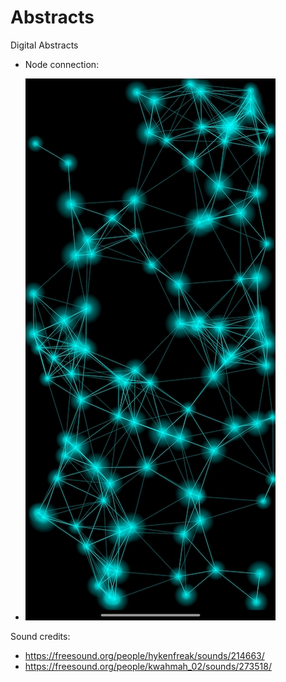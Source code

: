 # Abstracts
Digital Abstracts

- Node connection: 



- ![](https://github.com/franciscobarrios/Abstracts/blob/dev/images/node_connection.jpg)




Sound credits: 
- https://freesound.org/people/hykenfreak/sounds/214663/ 
- https://freesound.org/people/kwahmah_02/sounds/273518/
